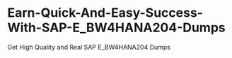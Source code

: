 # Earn-Quick-And-Easy-Success-With-SAP-E_BW4HANA204-Dumps
Get High Quality and Real SAP E_BW4HANA204 Dumps
